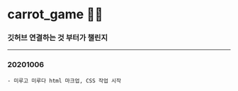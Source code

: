 # carrot_game 🥕🐰

### 깃허브 연결하는 것 부터가 챌린지

---------------------------------------

### 20201006
    - 미루고 미루다 html 마크업, CSS 작업 시작


